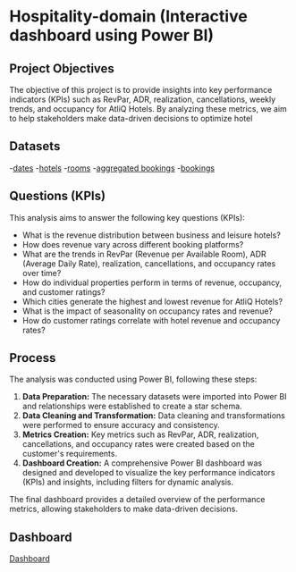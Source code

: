 # Hospitality-domain (Interactive dashboard using Power BI)

## Project Objectives
The objective of this project is to provide insights into key performance indicators (KPIs) such as RevPar, ADR, realization, cancellations, weekly trends, and occupancy for AtliQ Hotels. By analyzing these metrics, we aim to help stakeholders make data-driven decisions to optimize hotel 

## Datasets
-[dates](https://github.com/harshavardhandeore/Hospitality-domain/blob/main/dim_date.csv)
-[hotels](https://github.com/harshavardhandeore/Hospitality-domain/blob/main/dim_hotels.csv)
-[rooms](https://github.com/harshavardhandeore/Hospitality-domain/blob/main/dim_rooms.csv)
-[aggregated bookings](https://github.com/harshavardhandeore/Hospitality-domain/blob/main/fact_aggregated_bookings.csv)
-[bookings](https://github.com/harshavardhandeore/Hospitality-domain/blob/main/fact_bookings.csv)

## Questions (KPIs)
This analysis aims to answer the following key questions (KPIs):
- What is the revenue distribution between business and leisure hotels?
- How does revenue vary across different booking platforms?
- What are the trends in RevPar (Revenue per Available Room), ADR (Average Daily Rate), realization, cancellations, and occupancy rates over time?
- How do individual properties perform in terms of revenue, occupancy, and customer ratings?
- Which cities generate the highest and lowest revenue for AtliQ Hotels?
- What is the impact of seasonality on occupancy rates and revenue?
- How do customer ratings correlate with hotel revenue and occupancy rates?

## Process
The analysis was conducted using Power BI, following these steps:

1. **Data Preparation:** The necessary datasets were imported into Power BI and relationships were established to create a star schema.
2. **Data Cleaning and Transformation:** Data cleaning and transformations were performed to ensure accuracy and consistency.
3. **Metrics Creation:** Key metrics such as RevPar, ADR, realization, cancellations, and occupancy rates were created based on the customer's requirements.
4. **Dashboard Creation:** A comprehensive Power BI dashboard was designed and developed to visualize the key performance indicators (KPIs) and insights, including filters for dynamic analysis.

The final dashboard provides a detailed overview of the performance metrics, allowing stakeholders to make data-driven decisions.

## Dashboard
[Dashboard](https://github.com/harshavardhandeore/Hospitality-domain/blob/main/Screenshot%202025-02-28%20233210.png)

  
